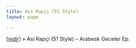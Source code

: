 ```yaml
---
title: Asi Rapçi (51 Style)
layout: page

---
```

<a href="https://cloud.mail.ru/public/f4c6c2a2f168/Asi%20Rapci%20aka%2051%20Style%20-%20Arabesk%20Geceler%20EP" target="_blank">[indir]</a>  »  Asi Rapçi (51 Style) &#8211; Arabesk Geceler Ep.